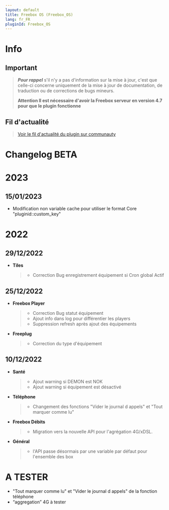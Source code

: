 ```yaml
---
layout: default
title: Freebox OS (Freebox_OS)
lang: fr_FR
pluginId: Freebox_OS
---
```


# Info

## Important

> **_Pour rappel_** s'il n'y a pas d'information sur la mise à jour, c'est que celle-ci concerne uniquement de la mise à jour de documentation, de traduction ou de corrections de bugs mineurs.
>
> **Attention Il est nécessaire d'avoir la Freebox serveur en version 4.7 pour que le plugin fonctionne**

## Fil d'actualité

> [Voir le fil d'actualité du plugin sur communauty](https://community.jeedom.com/t/info-plugin-freebox-mise-a-jour-des-composants-de-la-delta-tiles-systeme/30673)

# Changelog BETA

# 2023

## 15/01/2023

- Modification non variable cache pour utiliser le format Core "pluginid::custom_key"


# 2022

## 29/12/2022

- **Tiles**

    > - Correction Bug enregistrement équipement si Cron global Actif

## 25/12/2022

- **Freebox Player**

    > - Correction Bug statut équipement
    > - Ajout info dans log pour différentier les players
    > - Suppression refresh après ajout des équipements

- **Freeplug**

    > - Correction du type d'équipement

## 10/12/2022

- **Santé**

    > - Ajout warning si DEMON est NOK
    > - Ajout warning si équipement est désactivé

- **Téléphone**

    > - Changement des fonctions "Vider le journal d appels" et "Tout marquer comme lu"

- **Freebox Débits**

    > - Migration vers la nouvelle API pour l'agrégation 4G/xDSL.

- **Général**

    > - l'API passe désormais par une variable par défaut pour l'ensemble des box

# A TESTER

- "Tout marquer comme lu" et "Vider le journal d appels" de la fonction téléphone
- “aggregation” 4G à tester
